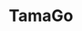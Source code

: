 ---
title: "TamaGo"
img:
  src: "../images/projects/usbarmory-tamago.svg"
summary: "The TamaGo project enables compilation and execution of unencumbered Go applications on bare metal AMD64/ARM/RISC-V processors. It leverages this capability to implement pure Go smartcards, encrypted drives, KVMs, ARM and UEFI bootloaders and a TrustZone TEE framework."
link: "https://github.com/usbarmory/tamago"
supportedByUs: true
---